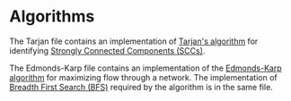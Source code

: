 # Algorithms
The Tarjan file contains an implementation of [Tarjan's algorithm](http://en.wikipedia.org/wiki/Tarjan%27s_strongly_connected_components_algorithm) for identifying [Strongly Connected Components (SCCs)](http://en.wikipedia.org/wiki/Strongly_connected_component).

The Edmonds-Karp file contains an implementation of the [Edmonds-Karp algorithm](http://en.wikipedia.org/wiki/Edmonds%E2%80%93Karp_algorithm) for maximizing flow through a network. The implementation of [Breadth First Search (BFS)](http://en.wikipedia.org/wiki/Breadth-first_search) required by the algorithm is in the same file.
